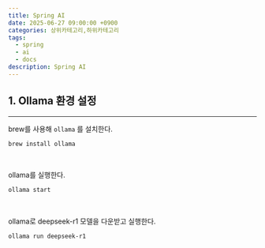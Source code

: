 ```yaml
---
title: Spring AI
date: 2025-06-27 09:00:00 +0900
categories: 상위카테고리,하위카테고리
tags:
  - spring
  - ai
  - docs
description: Spring AI 
---
```


## 1. Ollama 환경 설정
---

brew를 사용해 `ollama` 를 설치한다.

```sh
brew install ollama
```

<br/>

ollama를 실행한다.

```sh
ollama start
```

<br/>

ollama로 deepseek-r1 모델을 다운받고 실행한다.

```sh
ollama run deepseek-r1
```

<br/>

